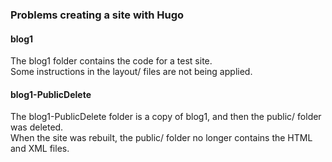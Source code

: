 ### Problems creating a site with Hugo 
#### blog1 
The blog1 folder contains the code for a test site.  
Some instructions in the layout/ files are not being applied.
#### blog1-PublicDelete
The blog1-PublicDelete folder is a copy of blog1, and then the public/ folder was deleted.  
When the site was rebuilt, the public/ folder no longer contains the HTML and XML files.